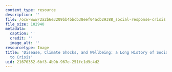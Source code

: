 ```yaml
---
content_type: resource
description: ''
file: /ocw-www/2a2b6e3209bb4bbcb38eef04acb29388_social-response-crisis.jpg
file_size: 102940
metadata:
  caption: ''
  credit: ''
  image_alt: ''
resourcetype: Image
title: 'Disease, Climate Shocks, and Wellbeing: a Long History of Social Response
  to Crisis'
uid: 21670352-6bf3-4b9b-967e-251fc1d9c4d2
---
```

